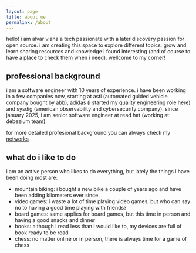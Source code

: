 ```yaml
---
layout: page
title: about me
permalink: /about
---
```


hello! i am alvar viana a tech passionate with a later discovery passion for open source. i am creating this space to explore different topics, grow and learn sharing resources and knowledge i found interesting (and of course to have a place to check them when i need). wellcome to my corner!

## professional background

i am a software engineer with 10 years of experience. i have been working in a few companies now, starting at asti (automated guided vehicle company bought by abb), adidas (i started my quality engineering role here) and sysdig (american observability and cybersecurity company). since january 2025, i am senior software engineer at read hat (working at debezium team).

for more detailed profesional background you can always check my [networks](/networks)

## what do i like to do

i am an active person who likes to do everything, but lately the things i have been doing most are:

- mountain biking: i bought a new bike a couple of years ago and have been adding kilometers ever since. 
- video games: i waste a lot of time playing video games, but who can say no to having a good time playing with friends?
- board games: same applies for board games, but this time in person and having a good snacks and dinner
- books: although i read less than i would like to, my devices are full of book ready to be read
- chess: no matter online or in person, there is always time for a game of chess
